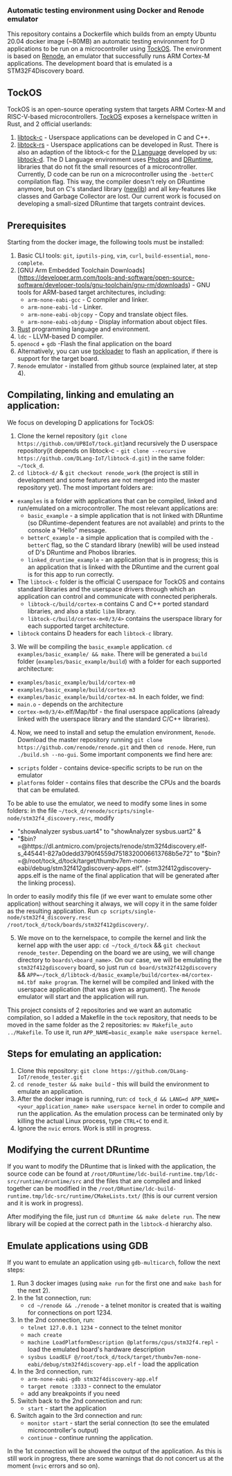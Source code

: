 ### Automatic testing environment using Docker and Renode emulator

This repository contains a Dockerfile which builds from an empty Ubuntu 20.04 docker image (~80MB) an automatic testing environment for D applications to be run on a microcontroller using [TockOS](https://www.tockos.org). The environment is based on [Renode](https://renode.io), an emulator that successfully runs ARM Cortex-M applications. The development board that is emulated is a STM32F4Discovery board.

## TockOS

TockOS is an open-source operating system that targets ARM Cortex-M and RISC-V-based microcontrollers. [TockOS](https://github.com/tock/tock) exposes a kernelspace written in Rust, and 2 official userlands:
1. [libtock-c](https://github.com/tock/libtock-c) - Userspace applications can be developed in C and C++.
2. [libtock-rs](https://github.com/tock/libtock-rs) - Userspace applications can be developed in Rust.
There is also an adaption of the libtock-c for the [D Language](https://dlang.org) developed by us: [libtock-d](https://github.com/DLang-IoT/libtock-d).
The D Language environment uses [Phobos](https://github.com/dlang/phobos) and [DRuntime](https://github.com/dlang/druntime), libraries that do not fit the small resources of a microcontroller. Currently, D code can be run on a microcontroller using the ```-betterC``` compilation flag. This way, the compiler doesn't rely on DRuntime anymore, but on C's standard library ([newlib](https://sourceware.org/newlib/)) and all key-features like classes and Garbage Collector are lost. 
Our current work is focused on developing a small-sized DRuntime that targets contraint devices.

## Prerequisites

Starting from the docker image, the following tools must be installed:

1. Basic CLI tools: `git`, `iputils-ping`, `vim`, `curl`, `build-essential`, `mono-complete`.
2. [GNU Arm Embedded Toolchain Downloads] (https://developer.arm.com/tools-and-software/open-source-software/developer-tools/gnu-toolchain/gnu-rm/downloads) - GNU tools for ARM-based target architectures, including:
    * ```arm-none-eabi-gcc``` - C compiler and linker.
    * ```arm-none-eabi-ld``` - Linker.
    * ```arm-none-eabi-objcopy``` - Copy and translate object files.
    * ```arm-none-eabi-objdump``` - Display information about object files.
3. [Rust](https://www.rust-lang.org/tools/install) programming language and environment.
4. ```ldc``` - LLVM-based D compiler.
3. ```openocd``` + ```gdb``` -Flash the final application on the board
4. Alternatively, you can use [tockloader](https://github.com/tock/tockloader) to flash an application, if there is support for the target board.
5. ```Renode``` emulator - installed from github source (explained later, at step 4).

## Compilating, linking and emulating an application:
We focus on developing D applications for TockOS:
1. Clone the kernel repository (`git clone https://github.com/UPBIoT/tock.git`)and recursively the D userspace repository(it depends on libtock-c - `git clone --recursive https://github.com/DLang-IoT/libtock-d.git`) in the same folder: `~/tock_d`.
2. `cd libtock-d/` & `git checkout renode_work` (the project is still in development and some features are not merged into the master repository yet). The most important folders are:
* `examples` is a folder with applications that can be compiled, linked and run/emulated on a microcontroller. The most relevant applications are:
    - `basic_example` - a simple application that is not linked with DRuntime (so DRuntime-dependent features are not available) and prints to the console a "Hello" message.
    - `betterC_example` - a simple application that is compiled with the `-betterC` flag, so the C standard library (newlib) will be used instead of D's DRuntime and Phobos libraries.
    - `linked_druntime_example` - an application that is in progress; this is an application that is linked with the DRuntime and the current goal is for this app to run correctly.
* The `libtock-c` folder is the official C userspace for TockOS and contains standard libraries and the userspace drivers through which an application can control and communicate with connected peripherals. 
    - `libtock-c/build/cortex-m` contains C and C++ ported standard libraries, and also a static `libm` library.
    - `libtock-c/build/cortex-m<0/3/4>` contains the userspace library for each supported target architecture.
* `libtock` contains D headers for each `libtock-c` library. 
3. We will be compiling the `basic_example` application. 
`cd examples/basic_example/ && make`. There will be generated a `build` folder (`examples/basic_example/build`) with a folder for each supported architecture: 
* `examples/basic_example/build/cortex-m0`
* `examples/basic_example/build/cortex-m3`
* `examples/basic_example/build/cortex-m4`.
In each folder, we find:
* `main.o` - depends on the architecture
* `cortex-m<0/3/4>`.elf/Map/tbf - the final userspace applications (already linked with the userspace library and the standard C/C++ libraries).
4. Now, we need to install and setup the emulation environment, `Renode`. Download the master repository running `git clone https://github.com/renode/renode.git` and then `cd renode`. Here, run `./build.sh --no-gui`. Some important components we find here are:
* `scripts` folder - contains device-specific scripts to be run on the emulator 
* `platforms` folder - contains files that describe the CPUs and the boards that can be emulated.

To be able to use the emulator, we need to modify some lines in some folders:
in the file `~/tock_d/renode/scripts/single-node/stm32f4_discovery.resc`, modify 
- "showAnalyzer sysbus.uart4" to "showAnalyzer sysbus.uart2" &
- "$bin?=@https://dl.antmicro.com/projects/renode/stm32f4discovery.elf-s_445441-827a0dedd3790f4559d7518320006613768b5e72" to "$bin?=@/root/tock_d/tock/target/thumbv7em-none-eabi/debug/stm32f412gdiscovery-apps.elf". (stm32f412gdiscovery-apps.elf is the name of the final application that will be generated after the linking process).

In order to easily modify this file (if we ever want to emulate some other application) without searching it always, we will copy it in the same folder as the resulting application. Run `cp scripts/single-node/stm32f4_discovery.resc /root/tock_d/tock/boards/stm32f412gdiscovery/`. 

5. We move on to the kernelspace, to compile the kernel and link the kernel app with the user app: `cd ~/tock_d/tock` && `git checkout renode_tester`. Depending on the board we are using, we will change directory to `boards\<board_name>`.
On our case, we will be emulating the `stm32f412gdiscovery` board, so just run `cd board/stm32f412gdiscovery` && `APP=~/tock_d/libtock-d/basic_example/build/cortex-m4/cortex-m4.tbf make program`. The kernel will be compiled and linked with the userspace application (that was given as argument). 
The `Renode` emulator will start and the application will run.

This project consists of 2 repositories and we want an automatic compilation, so I added a Makefile in the `tock` repository, that needs to be moved in the same folder as the 2 repositories: `mv Makefile_auto ../Makefile`.
To use it, run `APP_NAME=basic_example make userspace kernel`. 
## Steps for emulating an application:

1. Clone this repository: `git clone https://github.com/DLang-IoT/renode_tester.git`
2. ``` cd renode_tester && make build ``` - this will build the environment to emulate an application.
3. After the docker image is running, run:
`cd tock_d && LANG=d APP_NAME=<your_application_name> make userspace kernel` in order to compile and run the application. As the emulation process can be terminated only by killing the actual Linux process, type `CTRL+C` to end it.
4. Ignore the `nvic` errors. Work is still in progress. 

## Modifying the current DRuntime

If you want to modify the DRuntime that is linked with the application, the source code can be found at `/root/DRuntime/ldc-build-runtime.tmp/ldc-src/runtime/druntime/src` and the files that are compiled and linked together can be modified in the `/root/DRuntime/ldc-build-runtime.tmp/ldc-src/runtime/CMakeLists.txt/` (this is our current version and it is work in progress). 

After modifying the file, just run `cd DRuntime && make delete run`. The new library will be copied at the correct path in the `libtock-d` hierarchy also. 

## Emulate applications using GDB

If you want to emulate an application using `gdb-multicarch`, follow the next steps:
1. Run 3 docker images (using `make run` for the first one and `make bash` for the next 2).
2. In the 1st connection, run:
    * `cd ~/renode && ./renode` - a telnet monitor is created that is waiting for connections on port 1234.
3. In the 2nd connection, run:
    * `telnet 127.0.0.1 1234` - connect to the telnet monitor
    * `mach create`
    * `machine LoadPlatformDescription @platforms/cpus/stm32f4.repl` - load the emulated board's hardware description
    * `sysbus LoadELF @/root/tock_d/tock/target/thumbv7em-none-eabi/debug/stm32f4discovery-app.elf` - load the application
4. In the 3rd connection, run:
    * `arm-none-eabi-gdb stm32f4discovery-app.elf`
    * `target remote :3333` - connect to the emulator
    * add any breakpoints if you need
5. Switch back to the 2nd connection and run:
    * `start` - start the application
6. Switch again to the 3rd connection and run:
    * `monitor start` - start the serial connection (to see the emulated microcontroller's output)
    * `continue` - continue running the application.

In the 1st connection will be showed the output of the application. As this is still work in progress, there are some warnings that do not concert us at the moment (`nvic` errors and so on).